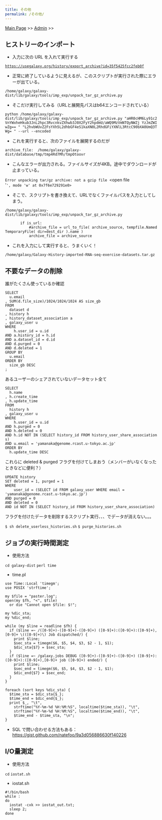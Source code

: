 ```yaml
---
title: その他
permalink: /その他/
---
```


[Main Page](/Main_Page "wikilink") &gt;&gt; [Admin](/Admin "wikilink") &gt;&gt;

ヒストリーのインポート
----------------------

-   入力に次の URL を入れて実行する

[`https://usegalaxy.org/history/export_archive?id=35f5425fcc2feb0f`](https://usegalaxy.org/history/export_archive?id=35f5425fcc2feb0f)

-   正常に終了しているように見えるが、このスクリプトが実行された際にエラーが出ている。

`/home/galaxy/galaxy-dist/lib/galaxy/tools/imp_exp/unpack_tar_gz_archive.py`

-   そこだけ実行してみる（URLと展開先パスはb64エンコードされている）

`python /home/galaxy/galaxy-dist/lib/galaxy/tools/imp_exp/unpack_tar_gz_archive.py "aHR0cHM6Ly91c2VnYWxheHkub3JnL2hpc3RvcnkvZXhwb3J0X2FyY2hpdmU/aWQ9MzVmNTQyNWZj YzJmZWIwZg== " "L2hvbWUvZ2FsYXh5L2dhbGF4eS1kaXN0L2RhdGFiYXNlL3RtcC90bXA0UmQ3TWg= " --url --encoded`

-   これを実行すると、次のファイルを展開するのだが

`archive_file:  /home/galaxy/galaxy-dist/database/tmp/tmp4Rd7Mh/tmpOtoovr`

-   こんなエラーが出力される。ファイルサイズが4KB。途中でダウンロードが止まっている。

`Error unpacking tar/gz archive: not a gzip file `<open file '<stderr>`', mode 'w' at 0x7f6e729291e0>`

-   そこで、スクリプトを書き換えて、URLでなくファイルパスを入力としてしまう。

`/home/galaxy/galaxy-dist/lib/galaxy/tools/imp_exp/unpack_tar_gz_archive.py`

`       if is_url:`
`           #archive_file = url_to_file( archive_source, tempfile.NamedTemporaryFile( dir=dest_dir ).name )`
`           archive_file = archive_source`

-   これを入力にして実行すると、うまくいく！

`/home/galaxy/Galaxy-History-imported-RNA-seq-exercise-datasets.tar.gz`

不要なデータの削除
------------------

誰がたくさん使っているか確認

    SELECT
      u.email
    , SUM(d.file_size)/1024/1024/1024 AS size_gb
    FROM
      dataset d
    , history h
    , history_dataset_association a
    , galaxy_user u
    WHERE
        h.user_id = u.id
    AND a.history_id = h.id
    AND a.dataset_id = d.id
    AND d.purged = 0
    AND d.deleted = 1
    GROUP BY
      u.email
    ORDER BY
      size_gb DESC
    ;

あるユーザーのシェアされていないデータセット全て

    SELECT
      h.name
    , h.create_time
    , h.update_time
    FROM
      history h
    , galaxy_user u
    WHERE
        h.user_id = u.id
    AND h.purged = 0
    AND h.deleted = 0
    AND h.id NOT IN (SELECT history_id FROM history_user_share_association s)
    AND u.email = 'yamanaka@genome.rcast.u-tokyo.ac.jp'
    ORDER BY
      h.update_time DESC

これらに deleted & purged フラグを付けてしまおう（メンバーがいなくなったときなどに便利？）

    UPDATE history
    SET deleted = 1, purged = 1
    WHERE
        user_id = (SELECT id FROM galaxy_user WHERE email = 'yamanaka@genome.rcast.u-tokyo.ac.jp')
    AND purged = 0
    AND deleted = 0
    AND id NOT IN (SELECT history_id FROM history_user_share_association)

フラグを付けたデータを削除するスクリプト実行、、、でデータが消えない。。。

`$ sh delete_userless_histories.sh`
`$ purge_histories.sh`

ジョブの実行時間測定
--------------------

-   使用方法

`cd galaxy-dist`
`perl time`

-   time.pl

<!-- -->

    use Time::Local 'timegm';
    use POSIX 'strftime';

    my $file = "paster.log";
    open(my $fh, "<", $file)
      or die "Cannot open $file: $!";

    my %dic_sta;
    my %dic_end;

    while (my $line = readline $fh) {
      if ($line =~ /([0-9]+)-([0-9]+)-([0-9]+) ([0-9]+):([0-9]+):([0-9]+),[0-9]+ \(([0-9]+)\) Job dispatched/) {
        print $line;
        $sec_sta = timegm($6, $5, $4, $3, $2 - 1, $1);
        $dic_sta{$7} = $sec_sta;
      }
      if ($line =~ /galaxy.jobs DEBUG ([0-9]+)-([0-9]+)-([0-9]+) ([0-9]+):([0-9]+):([0-9]+),[0-9]+ job ([0-9]+) ended/) {
        print $line;
        $sec_end = timegm($6, $5, $4, $3, $2 - 1, $1);
        $dic_end{$7} = $sec_end;
      }
    }

    foreach (sort keys %dic_sta) {
      $time_sta = $dic_sta{$_};
      $time_end = $dic_end{$_};
      print $_, "\t",
        strftime("%Y-%m-%d %H:%M:%S", localtime($time_sta)), "\t",
        strftime("%Y-%m-%d %H:%M:%S", localtime($time_end)), "\t",
        $time_end - $time_sta, "\n";
    }

-   SQL で問い合わせる方法もある：　https://gist.github.com/natefoo/9a3d056886630f140226

I/O量測定
---------

-   使用方法

`cd`
`iostat.sh`

-   iostat.sh

<!-- -->

    #!/bin/bash
    while :
    do
      iostat -cxk >> iostat_out.txt;
      sleep 2;
    done